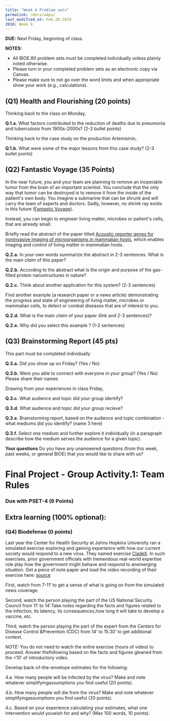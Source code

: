 ```yaml
---
title: "Week 4 Problem sets"
permalink: /docs/w4ps/
last_modified_at: Feb.20.2019
2018: Week 9
---
```


**DUE:** Next Friday, beginning of class.

**NOTES:** 
  - All BIOE.80 problem sets must be completed individually unless plainly noted otherwise.
  - Please turn in your completed problem sets as an electronic copy via Canvas. 
  - Please make sure to not go over the word limits and when appropriate show your work (e.g., calculations).

## (Q1) Health and Flourishing (20 points) 

Thinking back to the class on Monday, 

**Q.1.a.** What factors contributed to the reduction of deaths due to pneumonia and tuberculosis from 1900s-2000s? 
(2-3 bullet points)

Thinking back to the case study on the production Artemisinin,

**Q.1.b.** What were some of the major lessons from this case study? (2-3 bullet points)

## (Q2) Fantastic Voyage  (35 Points)

In the near future, you and your team are planning to remove an inoperable tumor from the brain of an important scientist.  You conclude that the only way that tumor can be destroyed is to remove it from the inside of the patient's own body. 
You imagine a submarine that can be shrunk and will carry the team of experts and doctors.  Sadly, however, no shrink ray exists in this future ([Fantastic Voyage](https://www.imdb.com/title/tt0060397/)). 

Instead, you can begin to engineer living matter, microbes or patient's cells, that are already small. 

Briefly read the abstract of the paper titled [Acoustic reporter genes for noninvasive imaging of microorganisms in mammalian hosts](https://www.nature.com/articles/nature25021), which enables imaging and control of living matter in mammalian hosts.

**Q.2.a.** In your own words summarize the abstract in 2-3 sentences. What is the main *claim* of this paper?

**Q.2.b.** According to the abstract what is the origin and purpose of the gas-filled protein nanostructures in nature?

**Q.2.c.** Think about another application for this system? (2-3 sentences)

Find another example (a research paper or a news article) demonstrating the progress and state of engineering of living matter, microbes or mammalian cells, to detect or combat diseases that are of interest to you.

**Q.2.d.** What is the main *claim* of your paper (link and 2-3 sentences)? 

**Q.2.e.** Why did you select this example ? (1-2 sentences)

## (Q3) Brainstorming Report  (45 pts)

This part must be completed individually

**Q.3.a.**  Did you show up on Friday? (Yes / No)

**Q.3.b.**  Were you able to connect with everyone in your group? (Yes / No) Please share their names 

Drawing from your experiences in class Friday, 

**Q.3.c.**  What audience and topic did your group identify?

**Q.3.d.**  What audience and topic did your group recieve? 

**Q.3.e.** Brainstorming report, based on the audience and topic combination - what mediums did you identify? (name 3 here)

**Q.3.f.** Select one medium and further explore it individually (in a paragraph describe how the medium serves the audience for a given topic). 

**Your questions** Do you have any unanswered questions (from this week, past weeks, or general BIOE) that you would like to share with us?

# Final Project - Group Activity.1: Team Rules 
### Due with PSET-4 (6 Points)

## Extra learning (100% optional):

### (Q4) Biodefense (0 points) 

Last year the Center for Health Security at Johns Hopkins University ran a simulated exercise exploring and gaining experience with how our current society would respond to a new virus.  They named exercise [CladeX](http://www.centerforhealthsecurity.org/our-work/events/2018_clade_x_exercise/). In such exercises, prior government officials with tremendous real-world expertise role play how the government might behave and respond to anemerging situation. Get a piece of note paper and load the video recording of their exercise here: [source](https://youtu.be/sJ1x8SlNxj0) 

First, watch from 7-11’ to get a sense of what is going on from the simulated news coverage.

Second, watch the person playing the part of the US National Security Council from 11’ to 14’.Take notes regarding the facts and figures related to the infection, its latency, its consequences,how long it will take to develop a vaccine, etc.

Third, watch the person playing the part of the expert from the Centers for Disease Control &Prevention (CDC) from 14’ to 15:30’ to get additional context.

*NOTE:* You do not need to watch the entire exercise (hours of video) to proceed.  Answer thefollowing based on the facts and figures gleaned from the <10’ of introductory video.

Develop back-of-the-envelope estimates for the following:

4.a. How many people will be infected by the virus?  Make and note whatever simplifyingassumptions you find useful (20 points).

4.b. How many people will die from the virus?  Make and note whatever simplifyingassumptions you find useful (20 points).

4.c. Based on your experience calculating your estimates, what one intervention would youwish for and why?  (Max 100 words, 10 points).
